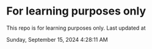 # For learning purposes only
This repo is for learning purposes only.
Last updated at

Sunday, September 15, 2024 4:28:11 AM

